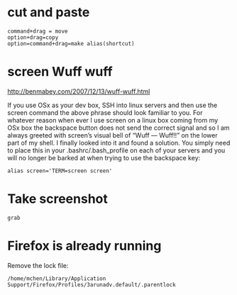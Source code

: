# cut and paste

    command+drag = move
    option+drag=copy
    option=command+drag=make alias(shortcut)

# screen Wuff wuff
http://benmabey.com/2007/12/13/wuff-wuff.html

If you use OSx as your dev box, SSH into linux servers and then use the screen
command the above phrase should look familiar to you. For whatever reason when
ever I use screen on a linux box coming from my OSx box the backspace button
does not send the correct signal and so I am always greeted with screen’s
visual bell of “Wuff — Wuff!!” on the lower part of my shell. I finally looked
into it and found a solution. You simply need to place this in your
.bashrc/.bash_profile on each of your servers and you will no longer be barked
at when trying to use the backspace key:

    alias screen='TERM=screen screen'

# Take screenshot

    grab

# Firefox is already running
Remove the lock file:

    /home/mchen/Library/Application Support/Firefox/Profiles/3arunadv.default/.parentlock
